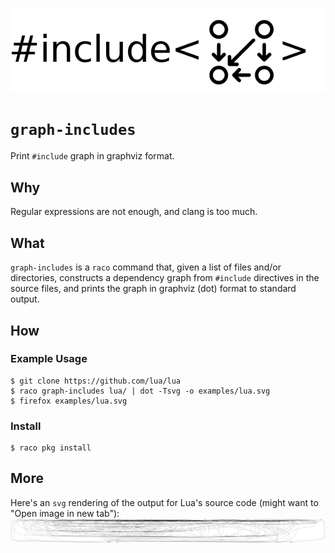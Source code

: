 ![graph-includes](graph-includes.png)

`graph-includes`
================
Print `#include` graph in graphviz format.

Why
---
Regular expressions are not enough, and clang is too much.

What
----
`graph-includes` is a `raco` command that, given a list of files and/or
directories, constructs a dependency graph from `#include` directives in the
source files, and prints the graph in graphviz (dot) format to standard output.

How
---
### Example Usage
```console
$ git clone https://github.com/lua/lua
$ raco graph-includes lua/ | dot -Tsvg -o examples/lua.svg
$ firefox examples/lua.svg
```

### Install
```console
$ raco pkg install
```

More
----
Here's an `svg` rendering of the output for Lua's source code (might want to
"Open image in new tab"):
![lua #include dependnecy graph](examples/lua.svg)